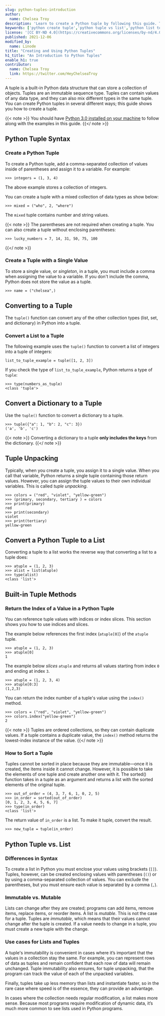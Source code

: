 ```yaml
---
slug: python-tuples-introduction
author:
  name: Chelsea Troy
description: 'Learn to create a Python tuple by following this guide. This guide also discusses the differences between lists and tuples, and shows you how to convert a list into a tuple.'
keywords: ['python create tuple','python tuple vs list','python list to tuple']
license: '[CC BY-ND 4.0](https://creativecommons.org/licenses/by-nd/4.0)'
published: 2021-12-06
modified_by:
  name: Linode
title: "Creating and Using Python Tuples"
h1_title: "An Introduction to Python Tuples"
enable_h1: true
contributor:
  name: Chelsea Troy
  link: https://twitter.com/HeyChelseaTroy
---
```


A tuple is a built-in Python data structure that can store a collection of objects. Tuples are an immutable sequence type. Tuples can contain values of any data type, and they can also mix different types in the same tuple. You can create Python tuples in several different ways; this guide shows you how to create a tuple.

{{< note >}}
You should have [Python 3.0 installed on your machine](/docs/guides/how-to-install-python-on-ubuntu-20-04/) to follow along with the examples in this guide.
{{</ note >}}

## Python Tuple Syntax

### Create a Python Tuple

To create a Python tuple, add a comma-separated collection of values inside of parentheses and assign it to a variable. For example:

    >>> integers = (1, 3, 4)

The above example stores a collection of integers.

You can create a tuple with a mixed collection of data types as show below:

    >>> mixed = ("who", 2, "where")

The `mixed` tuple contains number and string values.

{{< note >}}
The parentheses are not required when creating a tuple. You can also create a tuple without enclosing parentheses:

    >>> lucky_numbers = 7, 14, 31, 50, 75, 100
{{</ note >}}

### Create a Tuple with a Single Value

To store a single value, or *singleton*, in a tuple, you must include a comma when assigning the value to a variable. If you don't include the comma, Python does not store the value as a tuple.

    >>> name = ("chelsea",)

## Converting to a Tuple

The `tuple()` function can convert any of the other collection types (list, set, and dictionary) in Python into a tuple.

### Convert a List to a Tuple

The following example uses the `tuple()` function to convert a list of integers into a tuple of integers:

    list_to_tuple_example = tuple([1, 2, 3])

If you check the type of `list_to_tuple_example`, Python returns a type of `tuple`:

    >>> type(numbers_as_tuple)
    <class 'tuple'>

## Convert a Dictionary to a Tuple

Use the `tuple()` function to convert a dictionary to a tuple.

    >>> tuple({"a": 1, "b": 2, "c": 3})
    ('a', 'b', 'c')

{{< note >}}
Converting a dictionary to a tuple **only includes the keys** from the dictionary.
{{</ note >}}

## Tuple Unpacking

Typically, when you create a tuple, you assign it to a single value. When you call that variable, Python returns a single tuple containing those return values. However, you can assign the tuple values to their own individual variables. This is called *tuple unpacking*.

    >>> colors = ("red", "violet", "yellow-green")
    >>> (primary, secondary, tertiary ) = colors
    >>> print(primary)
    red
    >>> print(secondary)
    violet
    >>> print(tertiary)
    yellow-green

## Convert a Python Tuple to a List

Converting a tuple to a list works the reverse way that converting a list to a tuple does:

    >>> atuple = (1, 2, 3)
    >>> alist = list(atuple)
    >>> type(alist)
    <class 'list'>

## Built-in Tuple Methods

### Return the Index of a Value in a Python Tuple

You can reference tuple values with indices or index slices. This section shows you how to use indices and slices.

The example below references the first index (`atuple[0]`) of the `atuple` tuple.

    >>> atuple = (1, 2, 3)
    >>> atuple[0]
    1

The example below *slices* `atuple` and returns all values starting from index `0` and ending at index `3`.

    >>> atuple = (1, 2, 3, 4)
    >>> atuple[0:3]
    (1,2,3)

You can return the index number of a tuple's value using the `index()` method.

    >>> colors = ("red", "violet", "yellow-green")
    >>> colors.index("yellow-green")
    2

{{< note >}}
Tuples are ordered collections, so they can contain duplicate values. If a tuple contains a duplicate value, the `index()` method returns the lowest-index instance of the value.
{{</ note >}}

### How to Sort a Tuple

Tuples cannot be sorted in place because they are immutable—once it is created, the items inside it cannot change. However, it is possible to take the elements of one tuple and create another one with it. The sorted() function takes in a tuple as an argument and returns a list with the sorted elements of the original tuple.

    >>> out_of_order = (4, 3, 7, 6, 1, 0, 2, 5)
    >>> in_order = sorted(out_of_order)
    [0, 1, 2, 3, 4, 5, 6, 7]
    >>> type(in_order)
    <class 'list'>

The return value of `in_order` is a list. To make it tuple, convert the result.

    >>> new_tuple = tuple(in_order)

## Python Tuple vs. List

### Differences in Syntax

To create a list in Python you must enclose your values using brackets (`[]`). Tuples, however, can be created enclosing values with parentheses (`()`) or by using a comma-separated collection of values. You can exclude the parentheses, but you must ensure each value is separated by a comma (`,`).

### Immutable vs. Mutable

Lists can change after they are created; programs can add items, remove items, replace items, or reorder items. A list is *mutable*. This is not the case for a tuple. Tuples are *immutable*, which means that their values cannot change after the tuple is created. If a value needs to change in a tuple, you must create a new tuple with the change.

### Use cases for Lists and Tuples

A tuple's immutability is convenient in cases where it’s important that the values in a collection stay the same. For example, you can represent rows of data as tuples and remain confident that each row of data will remain unchanged. Tuple immutability also ensures, for tuple unpacking, that the program can track the value of each of the unpacked variables.

Finally, tuples take up less memory than lists and instantiate faster, so in the rare case where speed is of the essence, they can provide an advantage.

In cases where the collection needs regular modification, a list makes more sense. Because most programs require modification of dynamic data, it’s much more common to see lists used in Python programs.